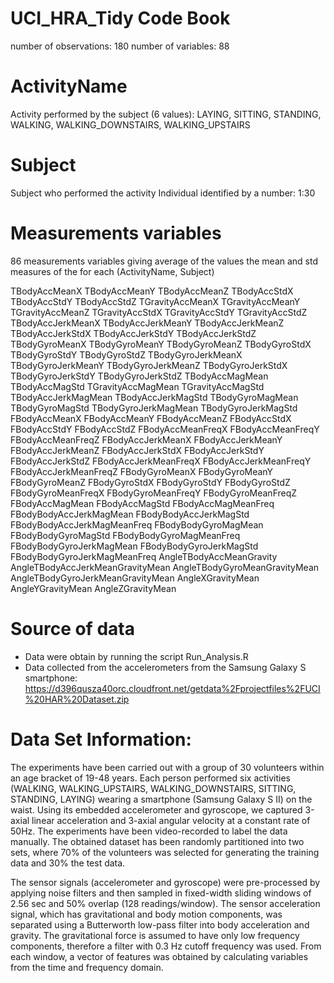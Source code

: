# UCI_HRA_Tidy Code Book 
number of observations: 180
number of variables: 88

# ActivityName
Activity performed by the subject (6 values): LAYING, SITTING, STANDING, WALKING, WALKING_DOWNSTAIRS, WALKING_UPSTAIRS

# Subject
Subject who performed the activity
Individual identified by a number: 1:30

# Measurements variables
86 measurements variables giving average of the values the mean and std measures of the for each (ActivityName, Subject)

TBodyAccMeanX
TBodyAccMeanY
TBodyAccMeanZ
TBodyAccStdX
TBodyAccStdY
TBodyAccStdZ
TGravityAccMeanX
TGravityAccMeanY
TGravityAccMeanZ
TGravityAccStdX
TGravityAccStdY
TGravityAccStdZ
TBodyAccJerkMeanX
TBodyAccJerkMeanY
TBodyAccJerkMeanZ
TBodyAccJerkStdX
TBodyAccJerkStdY
TBodyAccJerkStdZ
TBodyGyroMeanX
TBodyGyroMeanY
TBodyGyroMeanZ
TBodyGyroStdX
TBodyGyroStdY
TBodyGyroStdZ
TBodyGyroJerkMeanX
TBodyGyroJerkMeanY
TBodyGyroJerkMeanZ
TBodyGyroJerkStdX
TBodyGyroJerkStdY
TBodyGyroJerkStdZ
TBodyAccMagMean
TBodyAccMagStd
TGravityAccMagMean
TGravityAccMagStd
TBodyAccJerkMagMean
TBodyAccJerkMagStd
TBodyGyroMagMean
TBodyGyroMagStd
TBodyGyroJerkMagMean
TBodyGyroJerkMagStd
FBodyAccMeanX
FBodyAccMeanY
FBodyAccMeanZ
FBodyAccStdX
FBodyAccStdY
FBodyAccStdZ
FBodyAccMeanFreqX
FBodyAccMeanFreqY
FBodyAccMeanFreqZ
FBodyAccJerkMeanX
FBodyAccJerkMeanY
FBodyAccJerkMeanZ
FBodyAccJerkStdX
FBodyAccJerkStdY
FBodyAccJerkStdZ
FBodyAccJerkMeanFreqX
FBodyAccJerkMeanFreqY
FBodyAccJerkMeanFreqZ
FBodyGyroMeanX
FBodyGyroMeanY
FBodyGyroMeanZ
FBodyGyroStdX
FBodyGyroStdY
FBodyGyroStdZ
FBodyGyroMeanFreqX
FBodyGyroMeanFreqY
FBodyGyroMeanFreqZ
FBodyAccMagMean
FBodyAccMagStd
FBodyAccMagMeanFreq
FBodyBodyAccJerkMagMean
FBodyBodyAccJerkMagStd
FBodyBodyAccJerkMagMeanFreq
FBodyBodyGyroMagMean
FBodyBodyGyroMagStd
FBodyBodyGyroMagMeanFreq
FBodyBodyGyroJerkMagMean
FBodyBodyGyroJerkMagStd
FBodyBodyGyroJerkMagMeanFreq
AngleTBodyAccMeanGravity
AngleTBodyAccJerkMeanGravityMean
AngleTBodyGyroMeanGravityMean
AngleTBodyGyroJerkMeanGravityMean
AngleXGravityMean
AngleYGravityMean
AngleZGravityMean

# Source of data
- Data were obtain by running the script Run_Analysis.R
- Data collected from the accelerometers from the Samsung Galaxy S smartphone: https://d396qusza40orc.cloudfront.net/getdata%2Fprojectfiles%2FUCI%20HAR%20Dataset.zip

# Data Set Information:

The experiments have been carried out with a group of 30 volunteers within an age bracket of 19-48 years. Each person performed six activities (WALKING, WALKING_UPSTAIRS, WALKING_DOWNSTAIRS, SITTING, STANDING, LAYING) wearing a smartphone (Samsung Galaxy S II) on the waist. Using its embedded accelerometer and gyroscope, we captured 3-axial linear acceleration and 3-axial angular velocity at a constant rate of 50Hz. The experiments have been video-recorded to label the data manually. The obtained dataset has been randomly partitioned into two sets, where 70% of the volunteers was selected for generating the training data and 30% the test data. 

The sensor signals (accelerometer and gyroscope) were pre-processed by applying noise filters and then sampled in fixed-width sliding windows of 2.56 sec and 50% overlap (128 readings/window). The sensor acceleration signal, which has gravitational and body motion components, was separated using a Butterworth low-pass filter into body acceleration and gravity. The gravitational force is assumed to have only low frequency components, therefore a filter with 0.3 Hz cutoff frequency was used. From each window, a vector of features was obtained by calculating variables from the time and frequency domain.
